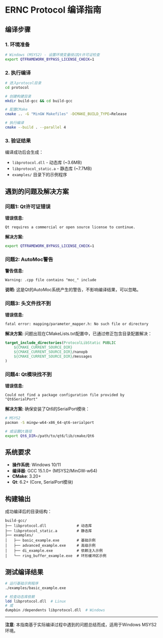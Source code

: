 # ERNC Protocol 编译指南

## 编译步骤

### 1. 环境准备
```bash
# Windows (MSYS2) - 设置环境变量绕过Qt许可证检查
export QTFRAMEWORK_BYPASS_LICENSE_CHECK=1
```

### 2. 执行编译
```bash
# 进入protocol目录
cd protocol

# 创建构建目录
mkdir build-gcc && cd build-gcc

# 配置CMake
cmake .. -G "MinGW Makefiles" -DCMAKE_BUILD_TYPE=Release

# 执行编译
cmake --build . --parallel 4
```

### 3. 验证结果
编译成功后会生成：
- `libprotocol.dll` - 动态库 (~3.6MB)
- `libprotocol_static.a` - 静态库 (~7.7MB)
- `examples/` 目录下的示例程序

## 遇到的问题及解决方案

### 问题1: Qt许可证错误
**错误信息:**
```
Qt requires a commercial or open source license to continue.
```

**解决方案:**
```bash
export QTFRAMEWORK_BYPASS_LICENSE_CHECK=1
```

### 问题2: AutoMoc警告
**警告信息:**
```
Warning: .cpp file contains "moc_" include
```

**说明:** 这是Qt的AutoMoc系统产生的警告，不影响编译结果，可以忽略。

### 问题3: 头文件找不到
**错误信息:**
```
fatal error: mapping/parameter_mapper.h: No such file or directory
```

**解决方案:**
问题出现在CMakeLists.txt配置中，已通过修正包含目录配置解决：
```cmake
target_include_directories(ProtocolLibStatic PUBLIC
    ${CMAKE_CURRENT_SOURCE_DIR}
    ${CMAKE_CURRENT_SOURCE_DIR}/nanopb
    ${CMAKE_CURRENT_SOURCE_DIR}/messages
)
```

### 问题4: Qt模块找不到
**错误信息:**
```
Could not find a package configuration file provided by "Qt6SerialPort"
```

**解决方案:**
确保安装了Qt6的SerialPort模块：
```bash
# MSYS2
pacman -S mingw-w64-x86_64-qt6-serialport

# 或设置Qt路径
export Qt6_DIR=/path/to/qt6/lib/cmake/Qt6
```

## 系统要求

- **操作系统**: Windows 10/11
- **编译器**: GCC 15.1.0+ (MSYS2/MinGW-w64)
- **CMake**: 3.20+
- **Qt**: 6.2+ (Core, SerialPort模块)

## 构建输出

成功编译后的目录结构：
```
build-gcc/
├── libprotocol.dll              # 动态库
├── libprotocol_static.a         # 静态库
├── examples/
│   ├── basic_example.exe        # 基础示例
│   ├── advanced_example.exe     # 高级示例
│   ├── di_example.exe           # 依赖注入示例
│   └── ring_buffer_example.exe  # 环形缓冲区示例
```

## 测试编译结果

```bash
# 运行基础示例程序
./examples/basic_example.exe

# 检查动态库依赖
ldd libprotocol.dll  # Linux
# 或
dumpbin /dependents libprotocol.dll  # Windows
```

---

**注意**: 本指南基于实际编译过程中遇到的问题总结而成，适用于Windows MSYS2环境。
